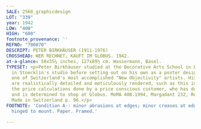 ```yaml
---
SALE: 2568_graphicdesign
LOT: "339"
year: 1942
LOW: "400"
HIGH: "600"
footnote_provenance: ''
REFNO: "780870"
DESCRIPT: PETER BIRKHÄUSER (1911-1976)
CROSSHEAD: WER RECHNET, KAUFT IM GLOBUS. 1942.
at-a-glance: 50x35¼ inches, 127x89½ cm. Wassermann, Basel.
TYPESET: <p>Peter Birkhäuser studied at the Decorative Arts School in Basel and apprenticed
  in Stoecklin's studio before setting out on his own as a poster designer. He became
  one of Switzerland's most accomplished "New Objectivity" artists. His best designs
  are realistically detailed and meticulously rendered, such as this image showing
  the price calculations done by a price conscious customer, who has done the math
  and is determined to shop at Globus. MoMA 408.1994, Margadant 232, Realisme 82,
  Made in Switzerland p. 96.</p>
FOOTNOTE: 'Condition A-: minor abrasions at edges; minor creases at edges and in image;
  hinged to mount. Paper. Framed.'

---
```

